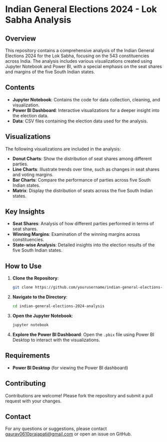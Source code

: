 # Indian General Elections 2024 - Lok Sabha Analysis

## Overview
This repository contains a comprehensive analysis of the Indian General Elections 2024 for the Lok Sabha, focusing on the 543 constituencies across India. The analysis includes various visualizations created using Jupyter Notebook and Power BI, with a special emphasis on the seat shares and margins of the five South Indian states.

## Contents
- **Jupyter Notebook**: Contains the code for data collection, cleaning, and visualization.
- **Power BI Dashboard**: Interactive visualizations for a deeper insight into the election data.
- **Data**: CSV files containing the election data used for the analysis.

## Visualizations
The following visualizations are included in the analysis:
- **Donut Charts**: Show the distribution of seat shares among different parties.
- **Line Charts**: Illustrate trends over time, such as changes in seat shares and voting margins.
- **Bar Charts**: Compare the performance of parties across five South Indian states.
- **Matrix**: Display the distribution of seats across the five South Indian states.

## Key Insights
- **Seat Shares**: Analysis of how different parties performed in terms of seat shares.
- **Winning Margins**: Examination of the winning margins across constituencies.
- **State-wise Analysis**: Detailed insights into the election results of the five South Indian states.

## How to Use
1. **Clone the Repository**:
    ```bash
    git clone https://github.com/yourusername/indian-general-elections-2024-analysis.git
    ```
2. **Navigate to the Directory**:
    ```bash
    cd indian-general-elections-2024-analysis
    ```
3. **Open the Jupyter Notebook**:
    ```bash
    jupyter notebook
    ```
4. **Explore the Power BI Dashboard**: Open the `.pbix` file using Power BI Desktop to interact with the visualizations.

## Requirements
- **Power BI Desktop** (for viewing the Power BI dashboard)

## Contributing
Contributions are welcome! Please fork the repository and submit a pull request with your changes.

## Contact
For any questions or suggestions, please contact gaurav0610prajapati@gmail.com or open an issue on GitHub.
